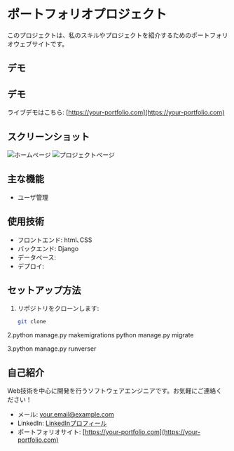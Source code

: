 # ポートフォリオプロジェクト
このプロジェクトは、私のスキルやプロジェクトを紹介するためのポートフォリオウェブサイトです。


## デモ


## デモ
ライブデモはこちら: [https://your-portfolio.com](https://your-portfolio.com)


## スクリーンショット
![ホームページ](./screenshots/home.png)
![プロジェクトページ](./screenshots/project.png)


## 主な機能
- ユーザ管理


## 使用技術
- フロントエンド: html､CSS
- バックエンド: Django
- データベース: 
- デプロイ:

## セットアップ方法
1. リポジトリをクローンします:
   ```bash
   git clone

2.python manage.py makemigrations
  python manage.py migrate

3.python manage.py runverser


## 自己紹介
Web技術を中心に開発を行うソフトウェアエンジニアです。お気軽にご連絡ください！

- メール: your.email@example.com
- LinkedIn: [LinkedInプロフィール](https://www.linkedin.com/in/yourprofile)
- ポートフォリオサイト: [https://your-portfolio.com](https://your-portfolio.com)
